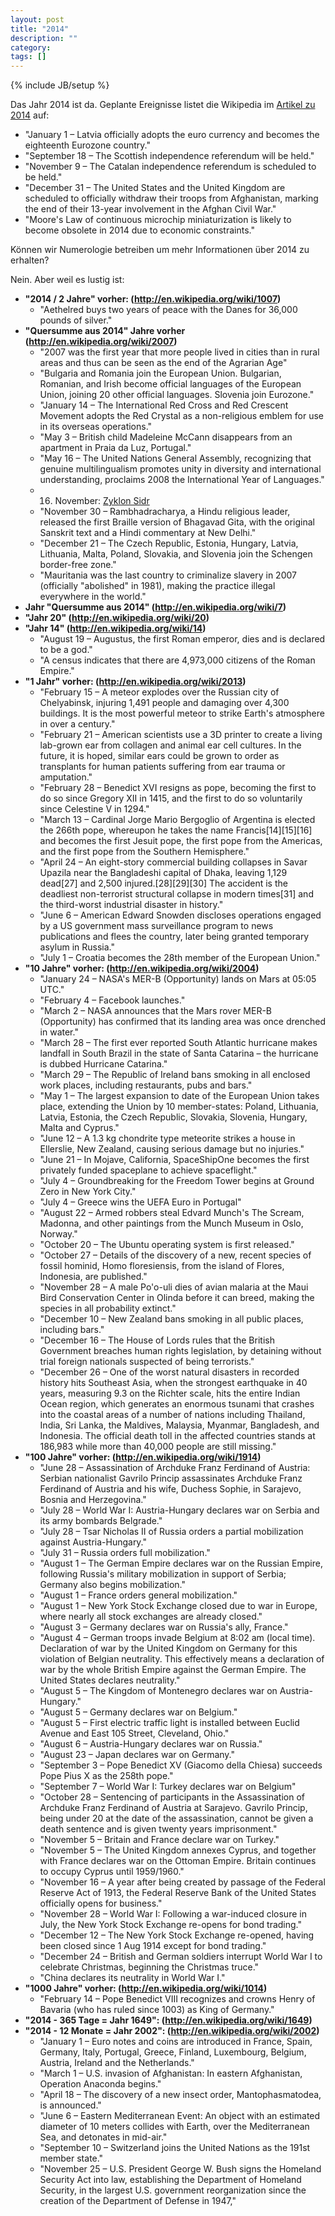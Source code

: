 ```yaml
---
layout: post
title: "2014"
description: ""
category:
tags: []
---
```

{% include JB/setup %}

Das Jahr 2014 ist da. Geplante Ereignisse listet die Wikipedia im [Artikel zu 2014](http://en.wikipedia.org/wiki/2014) auf:

* "January 1 – Latvia officially adopts the euro currency and becomes the eighteenth Eurozone country."
* "September 18 – The Scottish independence referendum will be held."
* "November 9 – The Catalan independence referendum is scheduled to be held."
* "December 31 – The United States and the United Kingdom are scheduled to officially withdraw their troops from Afghanistan, marking the end of their 13-year involvement in the Afghan Civil War."
* "Moore's Law of continuous microchip miniaturization is likely to become obsolete in 2014 due to economic constraints."

Können wir Numerologie betreiben um mehr Informationen über 2014 zu erhalten?

Nein. Aber weil es lustig ist:

* **"2014 / 2 Jahre" vorher: (http://en.wikipedia.org/wiki/1007)**
    * "Aethelred buys two years of peace with the Danes for 36,000 pounds of silver."
* **"Quersumme aus 2014" Jahre vorher (http://en.wikipedia.org/wiki/2007)**
    * "2007 was the first year that more people lived in cities than in rural areas and thus can be seen as the end of the Agrarian Age"
    * "Bulgaria and Romania join the European Union. Bulgarian, Romanian, and Irish become official languages of the European Union, joining 20 other official languages. Slovenia join Eurozone."
    * "January 14 – The International Red Cross and Red Crescent Movement adopts the Red Crystal as a non-religious emblem for use in its overseas operations."
    * "May 3 – British child Madeleine McCann disappears from an apartment in Praia da Luz, Portugal."
    * "May 16 – The United Nations General Assembly, recognizing that genuine multilingualism promotes unity in diversity and international understanding, proclaims 2008 the International Year of Languages."
    * 16. November: [Zyklon Sidr](http://de.wikipedia.org/wiki/Zyklon_Sidr)
    * "November 30 – Rambhadracharya, a Hindu religious leader, released the first Braille version of Bhagavad Gita, with the original Sanskrit text and a Hindi commentary at New Delhi."
    * "December 21 – The Czech Republic, Estonia, Hungary, Latvia, Lithuania, Malta, Poland, Slovakia, and Slovenia join the Schengen border-free zone."
    * "Mauritania was the last country to criminalize slavery in 2007 (officially "abolished" in 1981), making the practice illegal everywhere in the world."
* **Jahr "Quersumme aus 2014" (http://en.wikipedia.org/wiki/7)**
* **"Jahr 20" (http://en.wikipedia.org/wiki/20)**
* **"Jahr 14" (http://en.wikipedia.org/wiki/14)**
    * "August 19 – Augustus, the first Roman emperor, dies and is declared to be a god."
    * "A census indicates that there are 4,973,000 citizens of the Roman Empire."
* **"1 Jahr" vorher: (http://en.wikipedia.org/wiki/2013)**
    * "February 15 – A meteor explodes over the Russian city of Chelyabinsk, injuring 1,491 people and damaging over 4,300 buildings. It is the most powerful meteor to strike Earth's atmosphere in over a century."
    * "February 21 – American scientists use a 3D printer to create a living lab-grown ear from collagen and animal ear cell cultures. In the future, it is hoped, similar ears could be grown to order as transplants for human patients suffering from ear trauma or amputation."
    * "February 28 – Benedict XVI resigns as pope, becoming the first to do so since Gregory XII in 1415, and the first to do so voluntarily since Celestine V in 1294."
    * "March 13 – Cardinal Jorge Mario Bergoglio of Argentina is elected the 266th pope, whereupon he takes the name Francis[14][15][16] and becomes the first Jesuit pope, the first pope from the Americas, and the first pope from the Southern Hemisphere."
    * "April 24 – An eight-story commercial building collapses in Savar Upazila near the Bangladeshi capital of Dhaka, leaving 1,129 dead[27] and 2,500 injured.[28][29][30] The accident is the deadliest non-terrorist structural collapse in modern times[31] and the third-worst industrial disaster in history."
    * "June 6 – American Edward Snowden discloses operations engaged by a US government mass surveillance program to news publications and flees the country, later being granted temporary asylum in Russia."
    * "July 1 – Croatia becomes the 28th member of the European Union."
* **"10 Jahre" vorher: (http://en.wikipedia.org/wiki/2004)**
    * "January 24 – NASA's MER-B (Opportunity) lands on Mars at 05:05 UTC."
    * "February 4 – Facebook launches."
    * "March 2 – NASA announces that the Mars rover MER-B (Opportunity) has confirmed that its landing area was once drenched in water."
    * "March 28 – The first ever reported South Atlantic hurricane makes landfall in South Brazil in the state of Santa Catarina – the hurricane is dubbed Hurricane Catarina."
    * "March 29 – The Republic of Ireland bans smoking in all enclosed work places, including restaurants, pubs and bars."
    * "May 1 – The largest expansion to date of the European Union takes place, extending the Union by 10 member-states: Poland, Lithuania, Latvia, Estonia, the Czech Republic, Slovakia, Slovenia, Hungary, Malta and Cyprus."
    * "June 12 – A 1.3 kg chondrite type meteorite strikes a house in Ellerslie, New Zealand, causing serious damage but no injuries."
    * "June 21 – In Mojave, California, SpaceShipOne becomes the first privately funded spaceplane to achieve spaceflight."
    * "July 4 – Groundbreaking for the Freedom Tower begins at Ground Zero in New York City."
    * "July 4 – Greece wins the UEFA Euro in Portugal"
    * "August 22 – Armed robbers steal Edvard Munch's The Scream, Madonna, and other paintings from the Munch Museum in Oslo, Norway."
    * "October 20 – The Ubuntu operating system is first released."
    * "October 27 – Details of the discovery of a new, recent species of fossil hominid, Homo floresiensis, from the island of Flores, Indonesia, are published."
    * "November 28 – A male Po'o-uli dies of avian malaria at the Maui Bird Conservation Center in Olinda before it can breed, making the species in all probability extinct."
    * "December 10 – New Zealand bans smoking in all public places, including bars."
    * "December 16 – The House of Lords rules that the British Government breaches human rights legislation, by detaining without trial foreign nationals suspected of being terrorists."
    * "December 26 – One of the worst natural disasters in recorded history hits Southeast Asia, when the strongest earthquake in 40 years, measuring 9.3 on the Richter scale, hits the entire Indian Ocean region, which generates an enormous tsunami that crashes into the coastal areas of a number of nations including Thailand, India, Sri Lanka, the Maldives, Malaysia, Myanmar, Bangladesh, and Indonesia. The official death toll in the affected countries stands at 186,983 while more than 40,000 people are still missing."
* **"100 Jahre" vorher: (http://en.wikipedia.org/wiki/1914)**
    * "June 28 – Assassination of Archduke Franz Ferdinand of Austria: Serbian nationalist Gavrilo Princip assassinates Archduke Franz Ferdinand of Austria and his wife, Duchess Sophie, in Sarajevo, Bosnia and Herzegovina."
    * "July 28 – World War I: Austria-Hungary declares war on Serbia and its army bombards Belgrade."
    * "July 28 – Tsar Nicholas II of Russia orders a partial mobilization against Austria-Hungary."
    * "July 31 – Russia orders full mobilization."
    * "August 1 – The German Empire declares war on the Russian Empire, following Russia's military mobilization in support of Serbia; Germany also begins mobilization."
    * "August 1 – France orders general mobilization."
    * "August 1 – New York Stock Exchange closed due to war in Europe, where nearly all stock exchanges are already closed."
    * "August 3 – Germany declares war on Russia's ally, France."
    * "August 4 – German troops invade Belgium at 8:02 am (local time). Declaration of war by the United Kingdom on Germany for this violation of Belgian neutrality. This effectively means a declaration of war by the whole British Empire against the German Empire. The United States declares neutrality."
    * "August 5 – The Kingdom of Montenegro declares war on Austria-Hungary."
    * "August 5 – Germany declares war on Belgium."
    * "August 5 – First electric traffic light is installed between Euclid Avenue and East 105 Street, Cleveland, Ohio."
    * "August 6 – Austria-Hungary declares war on Russia."
    * "August 23 – Japan declares war on Germany."
    * "September 3 – Pope Benedict XV (Giacomo della Chiesa) succeeds Pope Pius X as the 258th pope."
    * "September 7 – World War I: Turkey declares war on Belgium"
    * "October 28 – Sentencing of participants in the Assassination of Archduke Franz Ferdinand of Austria at Sarajevo. Gavrilo Princip, being under 20 at the date of the assassination, cannot be given a death sentence and is given twenty years imprisonment."
    * "November 5 – Britain and France declare war on Turkey."
    * "November 5 – The United Kingdom annexes Cyprus, and together with France declares war on the Ottoman Empire. Britain continues to occupy Cyprus until 1959/1960."
    * "November 16 – A year after being created by passage of the Federal Reserve Act of 1913, the Federal Reserve Bank of the United States officially opens for business."
    * "November 28 – World War I: Following a war-induced closure in July, the New York Stock Exchange re-opens for bond trading."
    * "December 12 – The New York Stock Exchange re-opened, having been closed since 1 Aug 1914 except for bond trading."
    * "December 24 – British and German soldiers interrupt World War I to celebrate Christmas, beginning the Christmas truce."
    * "China declares its neutrality in World War I."
* **"1000 Jahre" vorher: (http://en.wikipedia.org/wiki/1014)**
    * "February 14 – Pope Benedict VIII recognizes and crowns Henry of Bavaria (who has ruled since 1003) as King of Germany."
* **"2014 - 365 Tage = Jahr 1649": (http://en.wikipedia.org/wiki/1649)**
* **"2014 - 12 Monate = Jahr 2002": (http://en.wikipedia.org/wiki/2002)**
    * "January 1 – Euro notes and coins are introduced in France, Spain, Germany, Italy, Portugal, Greece, Finland, Luxembourg, Belgium, Austria, Ireland and the Netherlands."
    * "March 1 – U.S. invasion of Afghanistan: In eastern Afghanistan, Operation Anaconda begins."
    * "April 18 – The discovery of a new insect order, Mantophasmatodea, is announced."
    * "June 6 – Eastern Mediterranean Event: An object with an estimated diameter of 10 meters collides with Earth, over the Mediterranean Sea, and detonates in mid-air."
    * "September 10 – Switzerland joins the United Nations as the 191st member state."
    * "November 25 – U.S. President George W. Bush signs the Homeland Security Act into law, establishing the Department of Homeland Security, in the largest U.S. government reorganization since the creation of the Department of Defense in 1947,"
